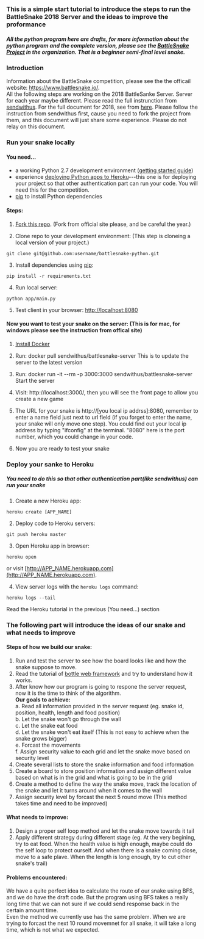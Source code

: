 ### **This is a simple start tutorial to introduce the steps to run the BattleSnake 2018 Server and the ideas to improve the proformance**  
##### All the python program here are drafts, for more information about the python program and the complete version, please see the [BattleSnake Project](https://github.com/BATSnake/battlesnake-python) in the organization. That is a beginner semi-final level snake. 
  
### **Introduction**
Information about the BattleSnake competition, please see the the officail website: https://www.battlesnake.io/.  
All the following steps are working on the 2018 BattleSanke Server. Server for each year maybe different. Please read the full instrunction from [sendwithus](https://github.com/sendwithus). For the full document for 2018, see from [here](https://github.com/sendwithus/battlesnake). Please follow the instruction from sendwithus first, cause you need to fork the project from them, and this document will just share some experience. Please do not relay on this document.  
  
### **Run your snake locally**  
#### **You need...**  
* a working Python 2.7 development environment ([getting started guide](http://hackercodex.com/guide/python-development-environment-on-mac-osx/))
* experience [deploying Python apps to Heroku](https://devcenter.heroku.com/articles/getting-started-with-python#introduction)---this one is for deploying your project so that other authentication part can run your code. You will need this for the competition.
* [pip](https://pip.pypa.io/en/latest/installing.html) to install Python dependencies  

#### **Steps:**  
1) [Fork this repo](https://github.com/sendwithus/battlesnake-python/fork). (Fork from official site please, and be careful the year.)  

2) Clone repo to your development environment: (This step is cloneing a local version of your project.)  
```
git clone git@github.com:username/battlesnake-python.git
```

3) Install dependencies using [pip](https://pip.pypa.io/en/latest/installing.html):
```
pip install -r requirements.txt
```

4) Run local server:
```
python app/main.py
```
5) Test client in your browser: [http://localhost:8080](http://localhost:8080)

#### **Now you want to test your snake on the server:** (This is for mac, for windows please see the instruction from offical site)
1) [Install Docker](https://docs.docker.com/install/)

2) Run: docker pull sendwithus/battlesnake-server 
This is to update the server to the latest version  

3) Run: docker run -it --rm -p 3000:3000 sendwithus/battlesnake-server  
Start the server  

4) Visit: http://localhost:3000/, then you will see the front page to allow you create a new game

5) The URL for your snake is http://[you local ip addrss]:8080, remember to enter a name field just next to url field (if you forget to enter the name, your snake will only move one step). You could find out your local ip address by typing "ifconfig" at the terminal. "8080" here is the port number, which you could change in your code.    

6) Now you are ready to test your snake  
  
  
### **Deploy your sanke to Heroku**  
##### You need to do this so that other authentication part(like sendwithus) can run your snake  
1) Create a new Heroku app:
```
heroku create [APP_NAME]
```

2) Deploy code to Heroku servers:
```
git push heroku master
```

3) Open Heroku app in browser:
```
heroku open
```
or visit [http://APP_NAME.herokuapp.com](http://APP_NAME.herokuapp.com).

4) View server logs with the `heroku logs` command:
```
heroku logs --tail
```
Read the Heroku tutorial in the previous (You need...) section  
  
  
### **The following part will introduce the ideas of our snake and what needs to improve**  
#### **Steps of how we build our snake:**  
1) Run and test the server to see how the board looks like and how the snake suppose to move.  
2) Read the tutorial of [bottle web framework](http://bottlepy.org/docs/dev/index.html) and try to understand how it works.  
3) After know how our program is going to respone the server request, now it is the time to think of the algorithm.  
   **Our goals to achieve:**  
   a. Read all information provided in the server request (eg. snake id, position, health, length and food position)  
   b. Let the snake won't go through the wall  
   c. Let the snake eat food  
   d. Let the snake won't eat itself (This is not easy to achieve when the snake grows bigger)  
   e. Forcast the movements  
   f. Assign security value to each grid and let the snake move based on security level  
4) Create several lists to store the snake information and food information  
5) Create a board to store position information and assign different value based on what is in the grid and what is going to be in the grid  
6) Create a method to define the way the snake move, track the location of the snake and let it turns around when it comes to the wall  
7) Assign security level by forcast the next 5 round move (This method takes time and need to be improved)  
  
#### **What needs to improve:**  
1) Design a proper self loop method and let the snake move towards it tail  
2) Apply different strategy during different stage (eg. At the very begining, try to eat food. When the health value is high enough, maybe could do the self loop to protect ourself. And when there is a snake coming close, move to a safe plave. When the length is long enough, try to cut other snake's trail)  
  
#### **Problems encountered:**  
We have a quite perfect idea to calculate the route of our snake using BFS, and we do have the draft code. But the program using BFS takes a really long time that we can not sure if we could send response back in the certain amount time.  
Even the method we currently use has the same problem. When we are trying to forcast the next 10 round movemnet for all snake, it will take a long time, which is not what we expected.
